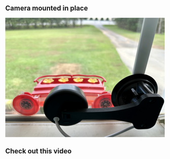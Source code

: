 ## Camera mounted in place
![](/assets/images/cameramount.jpeg)

## Check out this video
[](https://github.com/ccmpbll/ccmpbll.github.io/blob/97d1408c1f3b19fb0cc1112c2c95691600600bb4/assets/images/hummingbird.mp4?raw=true)